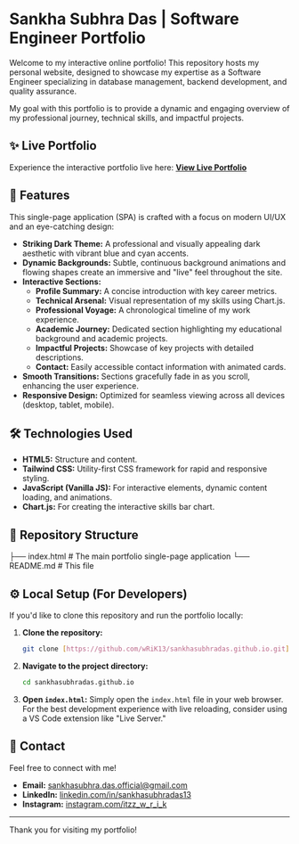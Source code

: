 # Sankha Subhra Das | Software Engineer Portfolio

Welcome to my interactive online portfolio! This repository hosts my personal website, designed to showcase my expertise as a Software Engineer specializing in database management, backend development, and quality assurance.

My goal with this portfolio is to provide a dynamic and engaging overview of my professional journey, technical skills, and impactful projects.

## ✨ Live Portfolio

Experience the interactive portfolio live here:
**[View Live Portfolio](https://wrik13.github.io/sankhasubhradas.github.io/)**

## 🚀 Features

This single-page application (SPA) is crafted with a focus on modern UI/UX and an eye-catching design:

* **Striking Dark Theme:** A professional and visually appealing dark aesthetic with vibrant blue and cyan accents.
* **Dynamic Backgrounds:** Subtle, continuous background animations and flowing shapes create an immersive and "live" feel throughout the site.
* **Interactive Sections:**
    * **Profile Summary:** A concise introduction with key career metrics.
    * **Technical Arsenal:** Visual representation of my skills using Chart.js.
    * **Professional Voyage:** A chronological timeline of my work experience.
    * **Academic Journey:** Dedicated section highlighting my educational background and academic projects.
    * **Impactful Projects:** Showcase of key projects with detailed descriptions.
    * **Contact:** Easily accessible contact information with animated cards.
* **Smooth Transitions:** Sections gracefully fade in as you scroll, enhancing the user experience.
* **Responsive Design:** Optimized for seamless viewing across all devices (desktop, tablet, mobile).

## 🛠️ Technologies Used

* **HTML5:** Structure and content.
* **Tailwind CSS:** Utility-first CSS framework for rapid and responsive styling.
* **JavaScript (Vanilla JS):** For interactive elements, dynamic content loading, and animations.
* **Chart.js:** For creating the interactive skills bar chart.

## 📂 Repository Structure

├── index.html        # The main portfolio single-page application
└── README.md         # This file

## ⚙️ Local Setup (For Developers)

If you'd like to clone this repository and run the portfolio locally:

1.  **Clone the repository:**
    ```bash
    git clone [https://github.com/wRiK13/sankhasubhradas.github.io.git](https://github.com/wRiK13/sankhasubhradas.github.io.git)
    ```
2.  **Navigate to the project directory:**
    ```bash
    cd sankhasubhradas.github.io
    ```
3.  **Open `index.html`:**
    Simply open the `index.html` file in your web browser. For the best development experience with live reloading, consider using a VS Code extension like "Live Server."

## 📧 Contact

Feel free to connect with me!

* **Email:** sankhasubhra.das.official@gmail.com
* **LinkedIn:** [linkedin.com/in/sankhasubhradas13](https://www.linkedin.com/in/sankhasubhradas13)
* **Instagram:** [instagram.com/itzz_w_r_i_k](https://www.instagram.com/itzz_w_r_i_k)

---

Thank you for visiting my portfolio!
